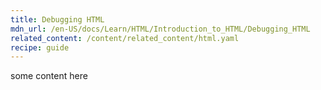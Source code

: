 ```yaml
---
title: Debugging HTML
mdn_url: /en-US/docs/Learn/HTML/Introduction_to_HTML/Debugging_HTML
related_content: /content/related_content/html.yaml
recipe: guide
---
```

some content here

